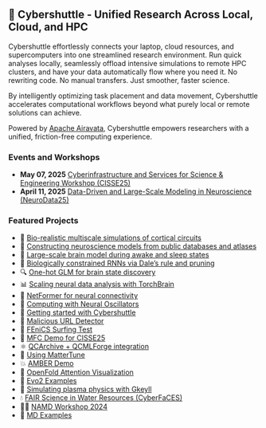 ## 👋 Cybershuttle - Unified Research Across Local, Cloud, and HPC

Cybershuttle effortlessly connects your laptop, cloud resources, and supercomputers into one streamlined research environment. Run quick analyses locally, seamlessly offload intensive simulations to remote HPC clusters, and have your data automatically flow where you need it. No rewriting code. No manual transfers. Just smoother, faster science.

By intelligently optimizing task placement and data movement, Cybershuttle accelerates computational workflows beyond what purely local or remote solutions can achieve.

Powered by [Apache Airavata](https://github.com/apache/airavata), Cybershuttle empowers researchers with a unified, friction-free computing experience.

### Events and Workshops
- **May 07, 2025** [Cyberinfrastructure and Services for Science & Engineering Workshop (CISSE25)](https://cybershuttle.org/resources?resourceTypes=REPOSITORY&tags=CISSE25)
- **April 11, 2025** [Data-Driven and Large-Scale Modeling in Neuroscience (NeuroData25)](https://cybershuttle.org/resources?resourceTypes=REPOSITORY&tags=neurodata25)

### Featured Projects

- 🧠 [Bio-realistic multiscale simulations of cortical circuits](https://github.com/cyber-shuttle/allenai-v1)  
- 🧬 [Constructing neuroscience models from public databases and atlases](https://github.com/cyber-shuttle/airavata-cerebrum)  
- 🌙 [Large-scale brain model during awake and sleep states](https://github.com/cyber-shuttle/whole-brain-public)  
- 🔁 [Biologically constrained RNNs via Dale’s rule and pruning](https://github.com/cyber-shuttle/biologicalRNNs)  
- 🔍 [One-hot GLM for brain state discovery](https://github.com/cyber-shuttle/onehot-hmmglm)  
- 📊 [Scaling neural data analysis with TorchBrain](https://github.com/cyber-shuttle/neurodata25_torchbrain_notebooks)  
- 🧠 [NetFormer for neural connectivity](https://github.com/cyber-shuttle/neuroaihub-netformer)  
- 🧮 [Computing with Neural Oscillators](https://github.com/cyber-shuttle/imamlab-neural-oscillators)  
- 🚀 [Getting started with Cybershuttle](https://github.com/cyber-shuttle/cybershuttle-reference)  
- 🔐 [Malicious URL Detector](https://github.com/airavata-courses/malicious-url-detector)  
- 🌊 [FEniCS Surfing Test](https://github.com/cyber-shuttle/fenics_surfing_test)  
- 🧪 [MFC Demo for CISSE25](https://github.com/cyber-shuttle/mfc-cybershuttle)  
- ⚛️ [QCArchive + QCMLForge integration](https://github.com/cyber-shuttle/psi4_interaction_energy_cybershuttle)  
- 🧱 [Using MatterTune](https://github.com/cyber-shuttle/MatterTune)  
- 💥 [AMBER Demo](https://github.com/cyber-shuttle/Amber_demo)  
- 🔬 [OpenFold Attention Visualization](https://github.com/vizfold/attention-viz-demo)  
- 🧬 [Evo2 Examples](https://github.com/cyber-shuttle/evo2)  
- 🔭 [Simulating plasma physics with Gkeyll](https://github.com/cyber-shuttle/gkeyll)  
- 💧 [FAIR Science in Water Resources (CyberFaCES)](https://github.com/cyber-shuttle/cyberfaces)  
- 🧑‍🏫 [NAMD Workshop 2024](https://github.com/cyber-shuttle/namd-workshop-2024)  
- 🧪 [MD Examples](https://github.com/cyber-shuttle/md-example)
